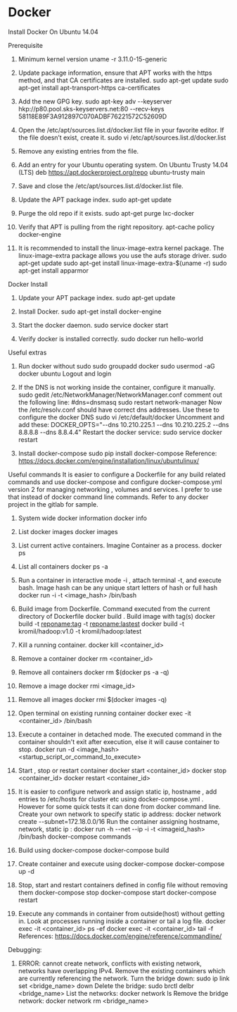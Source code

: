 # Docker

Install Docker On Ubuntu 14.04

Prerequisite
1) Minimum kernel version
uname -r
3.11.0-15-generic

2) Update package information, ensure that APT works with the https method, and that CA certificates are installed.
sudo apt-get update
sudo apt-get install apt-transport-https ca-certificates

3) Add the new GPG key.
sudo apt-key adv --keyserver hkp://p80.pool.sks-keyservers.net:80 --recv-keys 58118E89F3A912897C070ADBF76221572C52609D

4) Open the /etc/apt/sources.list.d/docker.list file in your favorite editor. If the file doesn’t exist, create it.
sudo vi /etc/apt/sources.list.d/docker.list

5) Remove any existing entries from the file.

6) Add an entry for your Ubuntu operating system. On Ubuntu Trusty 14.04 (LTS)
deb https://apt.dockerproject.org/repo ubuntu-trusty main

7) Save and close the /etc/apt/sources.list.d/docker.list file.

8) Update the APT package index.
 sudo apt-get update

9) Purge the old repo if it exists.
sudo apt-get purge lxc-docker

10) Verify that APT is pulling from the right repository.
 apt-cache policy docker-engine

11) It is recommended to install the linux-image-extra kernel package. The linux-image-extra package allows you use the aufs storage driver.
 sudo apt-get update
 sudo apt-get install linux-image-extra-$(uname -r)
 sudo apt-get install apparmor


Docker Install
1) Update your APT package index.
sudo apt-get update

2) Install Docker.
sudo apt-get install docker-engine

3) Start the docker daemon.
sudo service docker start

4) Verify docker is installed correctly.
sudo docker run hello-world

Useful extras
1) Run docker without sudo
sudo groupadd docker
sudo usermod -aG docker ubuntu
Logout and login

2) If the DNS is not working inside the container, configure it manually.
sudo gedit /etc/NetworkManager/NetworkManager.conf
comment out the following line:
#dns=dnsmasq
sudo restart network-manager
Now the /etc/resolv.conf should have correct dns addresses. Use these to configure the docker DNS
 sudo vi /etc/default/docker
Uncomment and add these:
DOCKER_OPTS="--dns 10.210.225.1 --dns 10.210.225.2 --dns 8.8.8.8 --dns 8.8.4.4"
Restart the docker service:
sudo service docker restart

3) Install docker-compose
sudo pip install docker-compose
Reference: https://docs.docker.com/engine/installation/linux/ubuntulinux/

Useful commands
It is easier to configure a Dockerfile for any build related commands and use docker-compose and configure docker-compose.yml version 2 for managing networking , volumes and services. I prefer to use that instead of docker command line commands. Refer to any docker project in the gitlab for sample.

1) System wide docker information
docker info

2) List docker images
docker images

3) List current active containers. Imagine Container as a process.
docker ps

4) List all containers
docker ps -a

5) Run a container in interactive mode -i , attach terminal -t, and execute bash. Image hash can be any unique start letters of hash or full hash
docker run -i -t <image_hash> /bin/bash

6) Build image from Dockerfile. Command executed from the current directory of Dockerfile
docker build .
Build image with tag(s)
docker build -t <reponame:tag> -t <reponame:lastest>
docker build -t kromil/hadoop:v1.0 -t kromil/hadoop:latest

7) Kill a running container.
docker kill <container_id>

8) Remove a container
docker rm <container_id>

9) Remove all containers
 docker rm $(docker ps -a -q)

10) Remove a image
docker rmi <image_id>

11) Remove all images
docker rmi $(docker images -q)

12) Open terminal on existing running container
docker exec -it <container_id> /bin/bash

13) Execute a container in detached mode. The executed command in the container shouldn't exit after execution, else it will cause container to stop.
docker run -d <image_hash> <startup_script_or_command_to_execute>

14) Start , stop or restart container
docker start <container_id>
docker stop <container_id>
docker restart <container_id>

15) It is easier to configure network and assign static ip, hostname , add entries to /etc/hosts for cluster etc using docker-compose.yml . However for some quick tests it can done from docker command line.
Create your own network to specify static ip address:
docker network create --subnet=172.18.0.0/16 <mynetworkname>
Run the container assigning hostname, network, static ip :
docker run -h <myhostname> --net <mynetworkname> --ip <myIPaddress> -i -t <imageid_hash> /bin/bash
docker-compose commands

16) Build using docker-compose
docker-compose build

17) Create container and execute using docker-compose
docker-compose up -d

18) Stop, start and restart containers defined in config file without removing them
docker-compose stop
docker-compose start
docker-compose restart

19) Execute any commands in container from outside(host) without getting in. Look at processes running inside a container or tail a log file.
 docker exec -it <container_id> ps -ef
 docker exec -it <container_id> tail -f <logfilenameincontainer>
References: https://docs.docker.com/engine/reference/commandline/

Debugging:

1) ERROR: cannot create network, conflicts with existing network, networks have overlapping IPv4.
Remove the existing containers which are currently referencing the network.
Turn the bridge down: sudo ip link set <bridge_name> down
Delete the bridge: sudo brctl delbr <bridge_name>
List the networks: docker network ls
Remove the bridge network: docker network rm <bridge_name>
